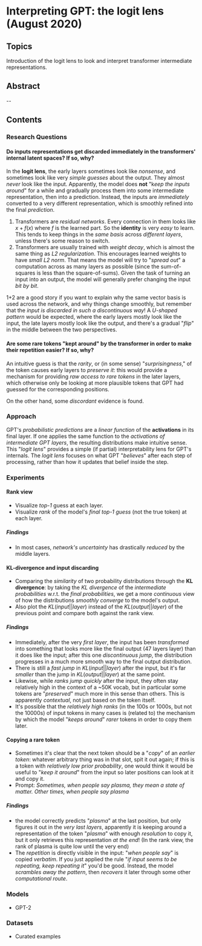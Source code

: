 # Interpreting GPT: the logit lens (August 2020)

## Topics
Introduction of the logit lens to look and interpret transformer intermediate representations.

## Abstract
--

## Contents

### Research Questions

#### Do inputs representations get discarded immediately in the transformers' internal latent spaces? If so, why?

In the **logit lens**, the early layers sometimes look like *nonsense*, and sometimes look like very *simple guesses* about the output.
They almost *never* look like the input.
Apparently, the model does **not** "k*eep the inputs around*" for a while and gradually process them into some intermediate representation, then into a prediction.
Instead, the inputs are *immediately* converted to a very different representation, which is smoothly refined into the final *prediction*.

1) Transformers are *residual networks*.
Every connection in them looks like $x + f(x)$ where $f$ is the learned part.
So the **identity** is very *easy* to learn.
This tends to keep things in the *same basis* across *different layers*, unless there's some reason to switch.
2) Transformers are usually trained with *weight decay*, which is almost the same thing as *L2 regularization*.
This encourages learned weights to have *small L2 norm*.
That means the model will try to "*spread out*" a computation across as many layers as possible (since the sum-of-squares is less than the square-of-sums).
Given the task of turning an input into an output, the model will generally prefer changing the input *bit by bit*.

1+2 are a good story if you want to explain why the same vector basis is used across the network, and why things change smoothly, but remember that the *input is discarded in such a discontinuous way*!
A *U-shaped pattern* would be expected, where the early layers mostly look like the input, the late layers mostly look like the output, and there's a gradual "*flip*" in the middle between the two perspectives.

#### Are some rare tokens "kept around" by the transformer in order to make their repetition easier? If so, why?

An intuitive guess is that the *rarity*, or (in some sense) "*surprisingness*," of the token causes early layers to *preserve it*: this would provide a mechanism for providing *raw access to rare tokens* in the later layers, which otherwise only be looking at more plausible tokens that GPT had guessed for the corresponding positions.

On the other hand, some *discordant* evidence is found.

### Approach

GPT's *probabilistic predictions* are a *linear function* of the **activations** in its final layer.
If one applies the same function to the *activations of intermediate GPT layers*, the resulting distributions make intuitive sense.
This "*logit lens*" provides a simple (if partial) interpretability lens for GPT's internals.
The *logit lens* focuses on what GPT "*believes*" after each step of processing, rather than how it updates that belief inside the step.

### Experiments

#### Rank view

- Visualize *top-1* guess at each layer.
- Visualize *rank* of the model's *final top-1 guess* (not the true token) at each layer.
##### Findings
- In most cases, *network's uncertainty* has drastically *reduced* by the middle layers.

#### KL-divergence and input discarding

- Comparing the *similarity* of two probability distributions through the **KL divergence**: by taking the *KL divergence* of the *intermediate probabilities* w.r.t. the *final probabilities*, we get a more *continuous* view of how the distributions *smoothly converge* to the model's output.
- Also plot the $KL(input||layer)$ instead of the $KL(output||layer)$ of the previous point and compare both against the rank view.
##### Findings
- Immediately, after the very *first layer*, the input has been *transformed* into something that looks more like the final output (47 layers layer) than it does like the input; after this one *discontinuous jump*, the distribution progresses in a much more smooth way to the final output distribution.
- There is still a *fast jump* in $KL(input||layer)$ after the input, but it's far *smaller* than the jump in $KL(output||layer)$ at the same point.
- Likewise, while *ranks jump quickly* after the input, they often stay relatively high in the context of a ~50K vocab, but in particular some tokens are "*preserved*" much more in this sense than others.
This is apparently *contextual*, not just based on the token itself.
- It's possible that the *relatively high ranks* (in the 100s or 1000s, but not the 10000s) of input tokens in many cases is (related to) the mechanism by which the model "*keeps around*" *rarer* tokens in order to copy them later.

#### Copying a rare token

- Sometimes it's clear that the next token should be a "*copy*" of an *earlier token*: whatever arbitrary thing was in that slot, spit it out again; if this is a token with *relatively low prior probability*, one would think it would be useful to "*keep it around*" from the input so later positions can look at it and copy it.
- Prompt: *Sometimes, when people say plasma, they mean a state of matter. Other times, when people say plasma*
##### Findings
- the model correctly predicts "*plasma*" at the last position, but only figures it out in the *very last layers*, apparently it is keeping around a representation of the token "*plasma*" with enough *resolution* to copy it,  but it only retrieves this representation *at the end*! (In the rank view, the rank of plasma is quite low until the very end)
- The *repetition* is directly visible in the input: "*when people say*" is copied *verbatim*.
If you just applied the rule "*if input seems to be repeating, keep repeating it*" you'd be good.
Instead, the model *scrambles away the pattern*, then *recovers*
it later through some other *computational route*.

### Models

- GPT-2

### Datasets

- Curated examples
